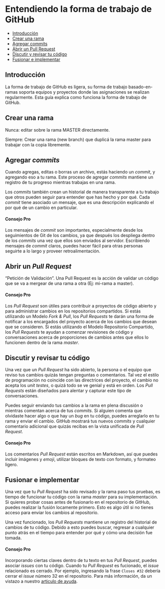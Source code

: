 Entendiendo la forma de trabajo de GitHub
=========================================

  - [Introducción](#introducción)
  - [Crear una rama](#crear-una-rama)
  - [Agregar commits](#agregar-commits)
  - [Abrir un Pull Request](#abrir-un-pull-request)
  - [Discutir y revisar tu código](#discutir-y-revisar-tu-código)
  - [Fusionar e implementar](#fusionar-e-implementar)


## Introducción ##

La forma de trabajo de GitHub es ligera, su forma de trabajo basado-en-ramas soporta equipos y proyectos donde las asignaciones se realizan regularmente. Esta guía explica como funciona la forma de trabajo de GitHub.


## Crear una rama ##

Nunca: editar sobre la rama MASTER directamente.

Siempre: Crear una rama (new branch) que duplicá la rama master para trabajar con la copia libremente.


## Agregar _commits_ ##

Cuando agregas, editas o borras un archivo, estás haciendo un _commit_, y agregando eso a tu rama. Este proceso de agregar _commits_ mantiene un registro de tu progreso mientras trabajas en una rama.

Los _commits_ también crean un historial de manera transparente a tu trabajo que otros pueden seguir para entender que has hecho y por qué. Cada _commit_ tiene asociado un mensaje, que es una descripción explicando el por qué de un cambio en particular.

#### Consejo Pro ####

Los mensajes de _commit_ son importantes, especialmente desde los seguimientos de Git de los cambios, ya que después los despliega dentro de los _commits_ una vez que ellos son enviados al servidor. Escribiendo mensajes de _commit_ claros, puedes hacer fácil para otras personas seguirte a lo largo y proveer retroalimentación.



## Abrir un _Pull Request_ ##

“Petición de Validación”. Una Pull Request es la acción de validar un código que se va a mergear de una rama a otra (Ej: mi-rama a master). 


#### Consejo Pro ####

Los _Pull Request_ son útiles para contribuir a proyectos de código abierto y para administrar cambios en los repositorios compartidos. Si estás utilizando un Modelo _Fork & Pull_, los _Pull Requests_ te darán una forma de notificar a los encargados del proyecto acerca de los cambios que desean que se consideren. Si estás utilizando el Modelo Repositorio Compartido, los _Pull Requests_ te ayudan a comenzar revisiones de código y conversaciones acerca de proporciones de cambios antes que ellos lo funcionen dentro de la rama _master_.



## Discutir y revisar tu código ##

Una vez que un _Pull Request_ ha sido abierto, la persona o el equipo que reviso tus cambios quizás tengan preguntas o comentarios. Tal vez el estilo de programación no coincide con las directrices del proyecto, el cambio no acepta los _unit testes_, o quizá todo se ve genial y está en orden. Los _Pull Requests_ están diseñados para alentar y capturar este tipo de conversaciones.

Puedes seguir enviando tus cambios a la rama en plena discusión o mientras comentan acerca de tus _commits_. Si alguien comenta que olvidaste hacer algo o que hay un _bug_ en tu código, puedes arreglarlo en tu rama y enviar el cambio. GitHub mostrará tus nuevos _commits_ y cualquier comentario adicional que quizás recibas en la vista unificada de _Pull Request_.

#### Consejo Pro ####

Los comentarios _Pull Request_ están escritos en Markdown, así que puedes incluir imágenes y _emoji_, utilizar bloques de texto con formato, y formateo ligero.



## Fusionar e implementar ##

Una vez que tu _Pull Request_ ha sido revisado y la rama paso tus pruebas, es tiempo de funcionar tu código con la rama _master_ para su implementación. Si quieres probar cosas antes de fusionarlo en el repositorio de GitHub, puedes realizar la fusión locamente primero. Esto es algo útil si no tienes acceso para enviar los cambios al repositorio.

Una vez funcionado, los _Pull Requests_ mantiene un registro del historial de cambios de tu código. Debido a esto puedes buscar, regresar a cualquier punto atrás en el tiempo para entender por qué y cómo una decisión fue tomada.

#### Consejo Pro ####

Incorporando ciertas claves dentro de tu texto en tus _Pull Request_, puedes asociar _issues_ con tu código. Cuando tu _Pull Request_ es fucionado, el _issue_ relacionado es cerrado. Por ejemplo, ingresando la frase `Closes #32` debería cerrar el _issue_ número 32 en el repositorio. Para más información, da un vistazo a nuestro [articulo de ayuda][ayuda].

[ayuda]: https://help.github.com/articles/closing-issues-via-commit-messages
